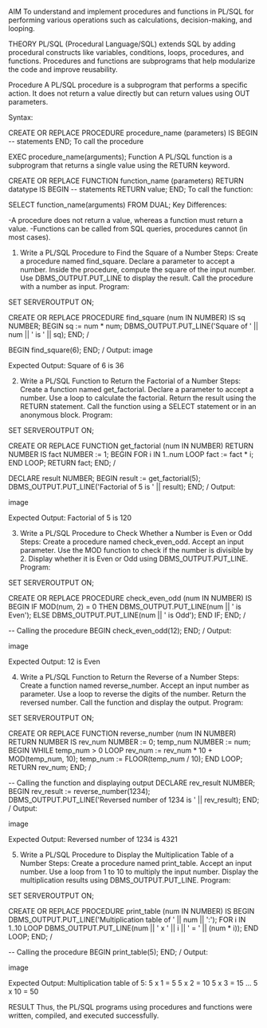AIM
To understand and implement procedures and functions in PL/SQL for performing various operations such as calculations, decision-making, and looping.

THEORY
PL/SQL (Procedural Language/SQL) extends SQL by adding procedural constructs like variables, conditions, loops, procedures, and functions. Procedures and functions are subprograms that help modularize the code and improve reusability.

Procedure
A PL/SQL procedure is a subprogram that performs a specific action. It does not return a value directly but can return values using OUT parameters.

Syntax:

CREATE OR REPLACE PROCEDURE procedure_name (parameters)
IS
BEGIN
   -- statements
END;
To call the procedure

EXEC procedure_name(arguments);
Function
A PL/SQL function is a subprogram that returns a single value using the RETURN keyword.

CREATE OR REPLACE FUNCTION function_name (parameters)
RETURN datatype
IS
BEGIN
   -- statements
   RETURN value;
END;
To call the function:

SELECT function_name(arguments) FROM DUAL;
Key Differences:

-A procedure does not return a value, whereas a function must return a value. -Functions can be called from SQL queries, procedures cannot (in most cases).

1. Write a PL/SQL Procedure to Find the Square of a Number
Steps:
Create a procedure named find_square.
Declare a parameter to accept a number.
Inside the procedure, compute the square of the input number.
Use DBMS_OUTPUT.PUT_LINE to display the result.
Call the procedure with a number as input.
Program:

SET SERVEROUTPUT ON;

CREATE OR REPLACE PROCEDURE find_square (num IN NUMBER) IS
    sq NUMBER;
BEGIN
    sq := num * num;
    DBMS_OUTPUT.PUT_LINE('Square of ' || num || ' is ' || sq);
END;
/

BEGIN
    find_square(6);
END;
/
Output: image

Expected Output:
Square of 6 is 36

2. Write a PL/SQL Function to Return the Factorial of a Number
Steps:
Create a function named get_factorial.
Declare a parameter to accept a number.
Use a loop to calculate the factorial.
Return the result using the RETURN statement.
Call the function using a SELECT statement or in an anonymous block.
Program:

SET SERVEROUTPUT ON;

CREATE OR REPLACE FUNCTION get_factorial (num IN NUMBER) RETURN NUMBER IS
    fact NUMBER := 1;
BEGIN
    FOR i IN 1..num LOOP
        fact := fact * i;
    END LOOP;
    RETURN fact;
END;
/

DECLARE
    result NUMBER;
BEGIN
    result := get_factorial(5);
    DBMS_OUTPUT.PUT_LINE('Factorial of 5 is ' || result);
END;
/
Output:

image

Expected Output:
Factorial of 5 is 120

3. Write a PL/SQL Procedure to Check Whether a Number is Even or Odd
Steps:
Create a procedure named check_even_odd.
Accept an input parameter.
Use the MOD function to check if the number is divisible by 2.
Display whether it is Even or Odd using DBMS_OUTPUT.PUT_LINE.
Program:

SET SERVEROUTPUT ON;

CREATE OR REPLACE PROCEDURE check_even_odd (num IN NUMBER) IS
BEGIN
    IF MOD(num, 2) = 0 THEN
        DBMS_OUTPUT.PUT_LINE(num || ' is Even');
    ELSE
        DBMS_OUTPUT.PUT_LINE(num || ' is Odd');
    END IF;
END;
/

-- Calling the procedure
BEGIN
    check_even_odd(12);
END;
/
Output:

image

Expected Output:
12 is Even

4. Write a PL/SQL Function to Return the Reverse of a Number
Steps:
Create a function named reverse_number.
Accept an input number as parameter.
Use a loop to reverse the digits of the number.
Return the reversed number.
Call the function and display the output.
Program:

SET SERVEROUTPUT ON;

CREATE OR REPLACE FUNCTION reverse_number (num IN NUMBER) RETURN NUMBER IS
    rev_num NUMBER := 0;
    temp_num NUMBER := num;
BEGIN
    WHILE temp_num > 0 LOOP
        rev_num := rev_num * 10 + MOD(temp_num, 10);
        temp_num := FLOOR(temp_num / 10);
    END LOOP;
    RETURN rev_num;
END;
/

-- Calling the function and displaying output
DECLARE
    rev_result NUMBER;
BEGIN
    rev_result := reverse_number(1234);
    DBMS_OUTPUT.PUT_LINE('Reversed number of 1234 is ' || rev_result);
END;
/
Output:

image

Expected Output:
Reversed number of 1234 is 4321

5. Write a PL/SQL Procedure to Display the Multiplication Table of a Number
Steps:
Create a procedure named print_table.
Accept an input number.
Use a loop from 1 to 10 to multiply the input number.
Display the multiplication results using DBMS_OUTPUT.PUT_LINE.
Program:

SET SERVEROUTPUT ON;

CREATE OR REPLACE PROCEDURE print_table (num IN NUMBER) IS
BEGIN
    DBMS_OUTPUT.PUT_LINE('Multiplication table of ' || num || ':');
    FOR i IN 1..10 LOOP
        DBMS_OUTPUT.PUT_LINE(num || ' x ' || i || ' = ' || (num * i));
    END LOOP;
END;
/

-- Calling the procedure
BEGIN
    print_table(5);
END;
/
Output:

image

Expected Output:
Multiplication table of 5:
5 x 1 = 5
5 x 2 = 10
5 x 3 = 15
...
5 x 10 = 50

RESULT
Thus, the PL/SQL programs using procedures and functions were written, compiled, and executed successfully.
